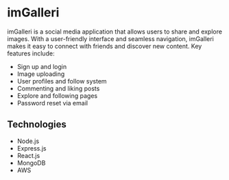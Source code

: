 # imGalleri

imGalleri is a social media application that allows users to share and explore images. With a user-friendly interface and seamless navigation, imGalleri makes it easy to connect with friends and discover new content. Key features include:

- Sign up and login
- Image uploading
- User profiles and follow system
- Commenting and liking posts
- Explore and following pages
- Password reset via email
## Technologies

- Node.js
- Express.js
- React.js
- MongoDB
- AWS
